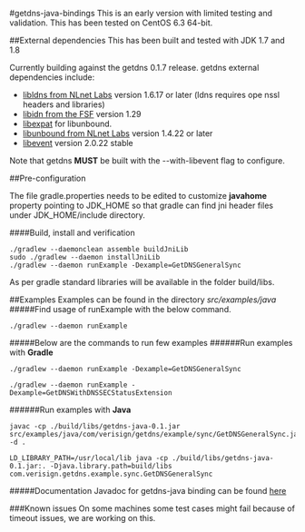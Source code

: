 #getdns-java-bindings
This is an early version with limited testing and validation. This has been tested on CentOS 6.3 64-bit.

##External dependencies
This has been built and tested with JDK 1.7 and 1.8

Currently building against the getdns 0.1.7 release.
getdns external dependencies include:

*   [libldns from NLnet Labs](https://www.nlnetlabs.nl/projects/ldns/) version 1.6.17 or later (ldns requires ope
nssl headers and libraries)
*   [libidn from the FSF](http://www.gnu.org/software/libidn/) version 1.29
*   [libexpat](http://expat.sourceforge.net/) for libunbound.
*   [libunbound from NLnet Labs](http://www.nlnetlabs.nl/projects/unbound/) version 1.4.22 or later
* [libevent](http://libevent.org) version 2.0.22 stable

Note that getdns **MUST** be built with the --with-libevent flag to configure.


##Pre-configuration

The file gradle.properties needs to be edited to customize **javahome** property pointing to JDK_HOME so that gradle can find jni header files under JDK_HOME/include directory.

####Build, install and verification
```
./gradlew --daemonclean assemble buildJniLib
sudo ./gradlew --daemon installJniLib
./gradlew --daemon runExample -Dexample=GetDNSGeneralSync
```
As per gradle standard libraries will be available in the folder build/libs.

##Examples
Examples can be found in the directory *src/examples/java*
#####Find usage of runExample with the below command.
```
./gradlew --daemon runExample
```
#####Below  are the commands to run few examples
######Run examples with **Gradle**
```
./gradlew --daemon runExample -Dexample=GetDNSGeneralSync

./gradlew --daemon runExample -Dexample=GetDNSWithDNSSECStatusExtension

```
######Run examples with **Java**
```
javac -cp ./build/libs/getdns-java-0.1.jar src/examples/java/com/verisign/getdns/example/sync/GetDNSGeneralSync.java -d .

LD_LIBRARY_PATH=/usr/local/lib java -cp ./build/libs/getdns-java-0.1.jar:. -Djava.library.path=build/libs com.verisign.getdns.example.sync.GetDNSGeneralSync

```
#####Documentation 
Javadoc for getdns-java binding can be found [here](http://getdns-java.github.io/)

###Known issues
On some machines some test cases might fail because of timeout issues, we are working on this.
